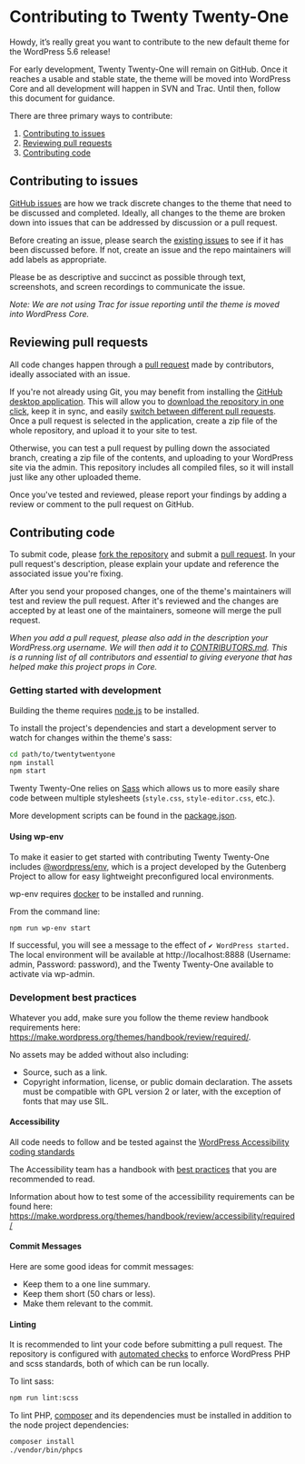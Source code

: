 # Contributing to Twenty Twenty-One

Howdy, it’s really great you want to contribute to the new default theme for the WordPress 5.6 release! 

For early development, Twenty Twenty-One will remain on GitHub. Once it reaches a usable and stable state, the theme will be moved into WordPress Core and all development will happen in SVN and Trac. Until then, follow this document for guidance.

There are three primary ways to contribute:

1. [Contributing to issues](#contributing-to-issues)
2. [Reviewing pull requests](#reviewing-pull-requests)
3. [Contributing code](#contributing-code)

## Contributing to issues 

[GitHub issues](https://github.com/WordPress/twentytwentyone/issues) are how we track discrete changes to the theme that need to be discussed and completed. Ideally, all changes to the theme are broken down into issues that can be addressed by discussion or a pull request.

Before creating an issue, please search the [existing issues](https://github.com/WordPress/twentytwentyone/issues) to see if it has been discussed before. If not, create an issue and the repo maintainers will add labels as appropriate. 

Please be as descriptive and succinct as possible through text, screenshots, and screen recordings to communicate the issue.

_Note: We are not using Trac for issue reporting until the theme is moved into WordPress Core._


## Reviewing pull requests

All code changes happen through a [pull request](https://help.github.com/articles/creating-a-pull-request/) made by contributors, ideally associated with an issue.

If you're not already using Git, you may benefit from installing the [GitHub desktop application](https://desktop.github.com). This will allow you to [download the repository in  one click](https://help.github.com/desktop/guides/contributing-to-projects/cloning-a-repository-from-github-to-github-desktop/), keep it in sync, and easily [switch between different pull requests](https://help.github.com/desktop/guides/contributing-to-projects/accessing-a-pull-request-locally/). Once a pull request is selected in the application, create a zip file of the whole repository, and upload it to your site to test.

Otherwise, you can test a pull request by pulling down the associated branch, creating a zip file of the contents, and uploading to your WordPress site via the admin. This repository includes all compiled files, so it will install just like any other uploaded theme.

Once you've tested and reviewed, please report your findings by adding a review or comment to the pull request on GitHub.

## Contributing code

To submit code, please [fork the repository](https://help.github.com/articles/fork-a-repo/) and submit a [pull request](https://help.github.com/articles/creating-a-pull-request/). In your pull request's description, please explain your update and reference the associated issue you're fixing.

After you send your proposed changes, one of the theme's maintainers will test and review the pull request. After it's reviewed and the changes are accepted by at least one of the maintainers, someone will merge the pull request. 

_When you add a pull request, please also add in the description your WordPress.org username. We will then add it to [CONTRIBUTORS.md](/CONTRIBUTORS.md). This is a running list of all contributors and essential to giving everyone that has helped make this project props in Core._

### Getting started with development

Building the theme requires [node.js](https://nodejs.org/en/) to be installed. 

To install the project's dependencies and start a development server to watch for changes within the theme's sass: 

```sh
cd path/to/twentytwentyone
npm install
npm start
```

Twenty Twenty-One relies on [Sass](https://sass-lang.com/guide) which allows us to more easily share code between multiple stylesheets (`style.css`, `style-editor.css`, etc.).

More development scripts can be found in the [package.json](/package.json).

#### Using wp-env

To make it easier to get started with contributing Twenty Twenty-One includes [@wordpress/env](https://developer.wordpress.org/block-editor/packages/packages-env/), which is a project developed by the Gutenberg Project to allow for easy lightweight preconfigured local environments. 

wp-env requires [docker](https://docs.docker.com/get-docker/) to be installed and running. 

From the command line:

```sh
npm run wp-env start
```

If successful, you will see a message to the effect of `✔ WordPress started.` The local environment will be available at http://localhost:8888 (Username: admin, Password: password), and the Twenty Twenty-One available to activate via wp-admin. 

### Development best practices

Whatever you add, make sure you follow the theme review handbook requirements here: https://make.wordpress.org/themes/handbook/review/required/.

No assets may be added without also including:
- Source, such as a link.
- Copyright information, license, or public domain declaration.
The assets must be compatible with GPL version 2 or later, with the exception of fonts that may use SIL.

#### Accessibility

All code needs to follow and be tested against the [WordPress Accessibility coding standards](https://developer.wordpress.org/coding-standards/wordpress-coding-standards/accessibility/)

The Accessibility team has a handbook with [best practices](https://make.wordpress.org/accessibility/handbook/markup/) that you are recommended to read.

Information about how to test some of the accessibility requirements can be found here: https://make.wordpress.org/themes/handbook/review/accessibility/required/

#### Commit Messages

Here are some good ideas for commit messages:

- Keep them to a one line summary.
- Keep them short (50 chars or less).
- Make them relevant to the commit.

#### Linting

It is recommended to lint your code before submitting a pull request. The repository is configured with [automated checks](https://github.com/WordPress/twentytwentyone/actions) to enforce WordPress PHP and scss standards, both of which can be run locally. 

To lint sass:

```sh
npm run lint:scss
```

To lint PHP, [composer](https://getcomposer.org/download/) and its dependencies must be installed in addition to the node project dependencies:

```sh
composer install
./vendor/bin/phpcs
```
